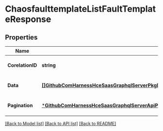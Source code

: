 # ChaosfaulttemplateListFaultTemplateResponse

## Properties
Name | Type | Description | Notes
------------ | ------------- | ------------- | -------------
**CorelationID** | **string** |  | [optional] [default to null]
**Data** | [**[]GithubComHarnessHceSaasGraphqlServerPkgDatabaseMongodbChaosfaulttemplateChaosFaultTemplate**](github_com_harness_hce-saas_graphql_server_pkg_database_mongodb_chaosfaulttemplate.ChaosFaultTemplate.md) |  | [optional] [default to null]
**Pagination** | [***GithubComHarnessHceSaasGraphqlServerApiPagination**](github_com_harness_hce-saas_graphql_server_api.Pagination.md) |  | [optional] [default to null]

[[Back to Model list]](../README.md#documentation-for-models) [[Back to API list]](../README.md#documentation-for-api-endpoints) [[Back to README]](../README.md)

